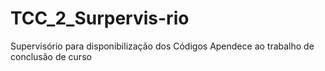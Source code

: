 # TCC_2_Surpervis-rio
Supervisório para disponibilização dos Códigos Apendece ao trabalho de conclusão de curso
